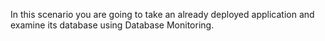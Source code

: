 In this scenario you are going to take an already deployed application and examine its database using Database Monitoring.
